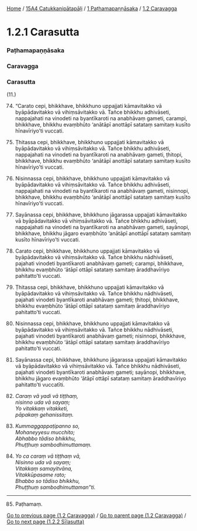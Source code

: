 
[Home](/) / [15A4 Catukkanipātapāḷi](../../../15A4.md) / [1 Paṭhamapaṇṇāsaka](../../1.md) / [1.2 Caravagga](../1.2.md)

# 1.2.1 Carasutta

### Paṭhamapaṇṇāsaka

### Caravagga

### Carasutta

(11.)

74. “Carato cepi, bhikkhave, bhikkhuno uppajjati kāmavitakko vā byāpādavitakko vā vihiṃsāvitakko vā. Tañce bhikkhu adhivāseti, nappajahati na vinodeti na byantīkaroti na anabhāvaṃ gameti, carampi, bhikkhave, bhikkhu evaṃbhūto ‘anātāpī anottāpī satataṃ samitaṃ kusīto hīnavīriyo’ti vuccati.

75. Ṭhitassa cepi, bhikkhave, bhikkhuno uppajjati kāmavitakko vā byāpādavitakko vā vihiṃsāvitakko vā. Tañce bhikkhu adhivāseti, nappajahati na vinodeti na byantīkaroti na anabhāvaṃ gameti, ṭhitopi, bhikkhave, bhikkhu evaṃbhūto ‘anātāpī anottāpī satataṃ samitaṃ kusīto hīnavīriyo’ti vuccati.

76. Nisinnassa cepi, bhikkhave, bhikkhuno uppajjati kāmavitakko vā byāpādavitakko vā vihiṃsāvitakko vā. Tañce bhikkhu adhivāseti, nappajahati na vinodeti na byantīkaroti na anabhāvaṃ gameti, nisinnopi, bhikkhave, bhikkhu evaṃbhūto ‘anātāpī anottāpī satataṃ samitaṃ kusīto hīnavīriyo’ti vuccati.

77. Sayānassa cepi, bhikkhave, bhikkhuno jāgarassa uppajjati kāmavitakko vā byāpādavitakko vā vihiṃsāvitakko vā. Tañce bhikkhu adhivāseti, nappajahati na vinodeti na byantīkaroti na anabhāvaṃ gameti, sayānopi, bhikkhave, bhikkhu jāgaro evaṃbhūto ‘anātāpī anottāpī satataṃ samitaṃ kusīto hīnavīriyo’ti vuccati.

78. Carato cepi, bhikkhave, bhikkhuno uppajjati kāmavitakko vā byāpādavitakko vā vihiṃsāvitakko vā. Tañce bhikkhu nādhivāseti, pajahati vinodeti byantīkaroti anabhāvaṃ gameti; carampi, bhikkhave, bhikkhu evaṃbhūto ‘ātāpī ottāpī satataṃ samitaṃ āraddhavīriyo pahitatto’ti vuccati.

79. Ṭhitassa cepi, bhikkhave, bhikkhuno uppajjati kāmavitakko vā byāpādavitakko vā vihiṃsāvitakko vā. Tañce bhikkhu nādhivāseti, pajahati vinodeti byantīkaroti anabhāvaṃ gameti; ṭhitopi, bhikkhave, bhikkhu evaṃbhūto ‘ātāpī ottāpī satataṃ samitaṃ āraddhavīriyo pahitatto’ti vuccati.

80. Nisinnassa cepi, bhikkhave, bhikkhuno uppajjati kāmavitakko vā byāpādavitakko vā vihiṃsāvitakko vā. Tañce bhikkhu nādhivāseti, pajahati vinodeti byantīkaroti anabhāvaṃ gameti; nisinnopi, bhikkhave, bhikkhu evaṃbhūto ‘ātāpī ottāpī satataṃ samitaṃ āraddhavīriyo pahitatto’ti vuccati.

81. Sayānassa cepi, bhikkhave, bhikkhuno jāgarassa uppajjati kāmavitakko vā byāpādavitakko vā vihiṃsāvitakko vā. Tañce bhikkhu nādhivāseti, pajahati vinodeti byantīkaroti anabhāvaṃ gameti; sayānopi, bhikkhave, bhikkhu jāgaro evaṃbhūto ‘ātāpī ottāpī satataṃ samitaṃ āraddhavīriyo pahitatto’ti vuccatīti.

82. _Caraṃ vā yadi vā tiṭṭhaṃ,_  
_nisinno uda vā sayaṃ;_  
_Yo vitakkaṃ vitakketi,_  
_pāpakaṃ gehanissitaṃ._  


83. _Kummaggappaṭipanno so,_  
_Mohaneyyesu mucchito;_  
_Abhabbo tādiso bhikkhu,_  
_Phuṭṭhuṃ sambodhimuttamaṃ._  


84. _Yo ca caraṃ vā tiṭṭhaṃ vā,_  
_Nisinno uda vā sayaṃ;_  
_Vitakkaṃ samayitvāna,_  
_Vitakkūpasame rato;_  
_Bhabbo so tādiso bhikkhu,_  
_Phuṭṭhuṃ sambodhimuttaman”ti._  


---

85. Paṭhamaṃ.



[Go to previous page (1.2 Caravagga)](../1.2.md) / [Go to parent page (1.2 Caravagga)](../1.2.md) / [Go to next page (1.2.2 Sīlasutta)](1.2.2.md)


